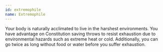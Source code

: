 ```yaml
---
id: extremophile
name: Extremophile
---
```

Your body is naturally acclimated to live in the harshest environments. You have advantage on Constitution saving 
throws to resist exhaustion due to environmental hazards such as extreme heat or cold. Additionally, you can go 
twice as long without food or water before you suffer exhaustion.
